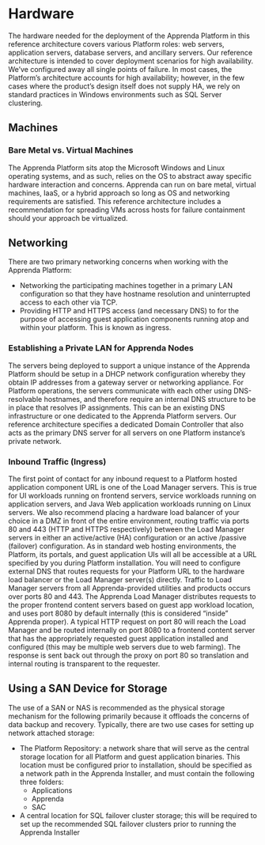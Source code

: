 # Hardware
The hardware needed for the deployment of the Apprenda Platform in this reference architecture covers various Platform roles: web servers, application servers, database servers, and ancillary servers.  Our reference architecture is intended to cover deployment scenarios for high availability.  We’ve configured away all single points of failure.  In most cases, the Platform’s architecture accounts for high availability; however, in the few cases where the product’s design itself does not supply HA, we rely on standard practices in Windows environments such as SQL Server clustering.

## Machines

### Bare Metal vs. Virtual Machines
The Apprenda Platform sits atop the Microsoft Windows and Linux operating systems, and as such, relies on the OS to abstract away specific hardware interaction and concerns. Apprenda can run on bare metal, virtual machines, IaaS, or a hybrid approach so long as OS and networking requirements are satisfied. This reference architecture includes a recommendation for spreading VMs across hosts for failure containment should your approach be virtualized.

## Networking

There are two primary networking concerns when working with the Apprenda Platform:
* Networking the participating machines together in a primary LAN configuration so that they have hostname resolution and uninterrupted access to each other via TCP.
* Providing HTTP and HTTPS access (and necessary DNS) to for the purpose of accessing guest application components running atop and within your platform.  This is known as ingress.

### Establishing a Private LAN for Apprenda Nodes
The servers being deployed to support a unique instance of the Apprenda Platform should be setup in a DHCP network configuration whereby they obtain IP addresses from a gateway server or networking appliance.  For Platform operations, the servers communicate with each other using DNS-resolvable hostnames, and therefore require an internal DNS structure to be in place that resolves IP assignments.  This can be an existing DNS infrastructure or one dedicated to the Apprenda Platform servers.  Our reference architecture specifies a dedicated Domain Controller that also acts as the primary DNS server for all servers on one Platform instance’s private network.

### Inbound Traffic (Ingress)
The first point of contact for any inbound request to a Platform hosted application component URL is one of the Load Manager servers.  This is true for UI workloads running on frontend servers, service workloads running on application servers, and Java Web application workloads running on Linux servers.    We also recommend placing a hardware load balancer of your choice in a DMZ in front of the entire environment, routing traffic via ports 80 and 443 (HTTP and HTTPS respectively) between the Load Manager servers in either an active/active (HA) configuration or an active /passive (failover) configuration. As in standard web hosting environments, the Platform, its portals, and guest application UIs will all be accessible at a URL specified by you during Platform installation.  You will need to configure external DNS that routes requests for your Platform URL to the hardware load balancer or the Load Manager server(s) directly.  Traffic to Load Manager servers from all Apprenda-provided utilities and products occurs over ports 80 and 443.  The Apprenda Load Manager distributes requests to the proper frontend content servers based on guest app workload location, and uses port 8080 by default internally (this is considered “inside” Apprenda proper).  A typical HTTP request on port 80 will reach the Load Manager and be routed internally on port 8080 to a frontend content server that has the appropriately requested guest application installed and configured (this may be multiple web servers due to web farming).  The response is sent back out through the proxy on port 80 so translation and internal routing is transparent to the requester.

## Using a SAN Device for Storage
The use of a SAN or NAS is recommended as the physical storage mechanism for the following primarily because it offloads the concerns of data backup and recovery.  Typically, there are two use cases for setting up network attached storage:
* The Platform Repository: a network share that will serve as the central storage location for all Platform and guest application binaries. This location must be configured prior to installation, should be specified as a network path in the Apprenda Installer, and must contain the following three folders:
  * Applications
  * Apprenda
  * SAC
* A central location for SQL failover cluster storage; this will be required to set up the recommended SQL failover clusters prior to running the Apprenda Installer
